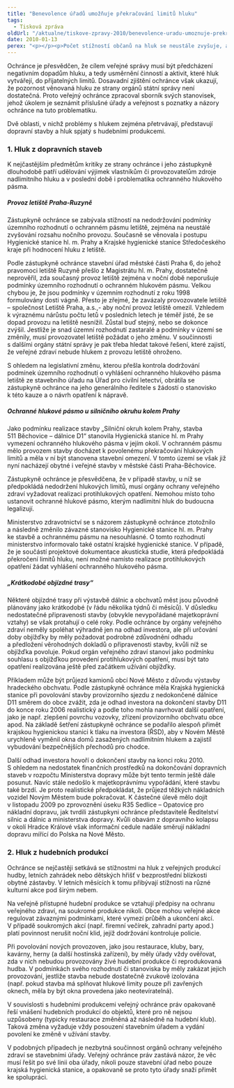```yaml
---
title: "Benevolence úřadů umožňuje překračování limitů hluku"
tags:
  - Tisková zpráva
oldUrl: "/aktualne/tiskove-zpravy-2010/benevolence-uradu-umoznuje-prekracovani-limitu-hluku"
date: 2010-01-13
perex: "<p></p><p>Počet stížností občanů na hluk se neustále zvyšuje, a to i přes opakovaně vydávaná stanoviska ochránce a jeho jednání s orgány ochrany veřejného zdraví i stavebními úřady. Občané si stále častěji stěžují nejen na vlastní hluk, ale také na související vlivy (např. otřesy způsobené přetížením nevyhovujících komunikací kamionovou dopravou a rovněž na zvýšenou koncentraci škodlivin).</p>"
---
```


<!-- imported from the old website -->

<p class="Normln">Ochránce je přesvědčen, že cílem veřejné správy musí být předcházení negativním dopadům hluku, a tedy usměrnění činností a aktivit, které hluk vytvářejí, do přijatelných limitů. Dosavadní zjištění ochránce však ukazují, že pozornost věnovaná hluku ze strany orgánů státní správy není dostatečná. Proto veřejný ochránce zpracoval sborník svých stanovisek, jehož úkolem je seznámit příslušné úřady a veřejnost s poznatky a názory ochránce na tuto problematiku.</p><p class="Normln">Dvě oblasti, v nichž problémy s hlukem zejména přetrvávají, představují dopravní stavby a hluk spjatý s hudebními produkcemi.</p><h3 style="TEXT-DECORATION: none" class="Nadpis2">1. Hluk z dopravních staveb</h3><p class="Normln">K nejčastějším předmětům kritiky ze strany ochránce i jeho zástupkyně dlouhodobě patří udělování výjimek vlastníkům či provozovatelům zdroje nadlimitního hluku a v poslední době i problematika ochranného hlukového pásma.</p><h5 style="TEXT-DECORATION: none" class="Nadpis4">Provoz letiště Praha-Ruzyně</h5><p class="Normln">Zástupkyně ochránce se zabývala stížností na nedodržování podmínky územního rozhodnutí o ochranném pásmu letiště, zejména na neustálé zvyšování rozsahu nočního provozu. Současně se věnovala i postupu Hygienické stanice hl. m. Prahy a Krajské hygienické stanice Středočeského kraje při hodnocení hluku z letiště.</p><p class="Normln">Podle zástupkyně ochránce stavební úřad městské části Praha 6, do jehož pravomoci letiště Ruzyně přešlo z Magistrátu hl. m. Prahy, dostatečně neprověřil, zda současný provoz letiště zejména v noční době neporušuje podmínky územního rozhodnutí o ochranném hlukovém pásmu. Velkou chybou je, že jsou podmínky v územním rozhodnutí z roku 1998 formulovány dosti vágně. Přesto je zřejmé, že zavázaly provozovatele letiště &ndash; společnost Letiště Praha, a.s.,- aby noční provoz letiště omezil. Vzhledem k výraznému nárůstu počtu letů v posledních letech je téměř jisté, že se dopad provozu na letiště nesnížil. Zůstal buď stejný, nebo se dokonce zvýšil. Jestliže je snad územní rozhodnutí zastaralé a podmínky v území se změnily, musí provozovatel letiště požádat o jeho změnu. V součinnosti s dalšími orgány státní správy je pak třeba hledat takové řešení, které zajistí, že veřejné zdraví nebude hlukem z provozu letiště ohroženo.</p><p class="Normln">S ohledem na legislativní změnu, kterou přešla kontrola dodržování podmínek územního rozhodnutí o vyhlášení ochranného hlukového pásma letiště ze stavebního úřadu na Úřad pro civilní letectví, obrátila se zástupkyně ochránce na jeho generálního ředitele s žádostí o stanovisko k této kauze a o návrh opatření k nápravě.</p><h5 style="TEXT-DECORATION: none" class="Nadpis4">Ochranné hlukové pásmo u silničního okruhu kolem Prahy</h5><p class="Normln">Jako podmínku realizace stavby „Silniční okruh kolem Prahy, stavba 511 Běchovice – dálnice D1“ stanovila Hygienická stanice hl. m Prahy vymezení ochranného hlukového pásma v jejím okolí. V ochranném pásmu mělo provozem stavby docházet k povolenému překračování hlukových limitů a měla v ní být stanovena stavební omezení. V tomto území se však již nyní nacházejí obytné i veřejné stavby v městské části Praha-Běchovice.</p><p class="Normln">Zástupkyně ochránce je přesvědčena, že v případě stavby, u níž se předpokládá nedodržení hlukových limitů, musí orgány ochrany veřejného zdraví vyžadovat realizaci protihlukových opatření. Nemohou místo toho ustanovit ochranné hlukové pásmo, kterým nadlimitní hluk do budoucna legalizují.</p><p class="Normln">Ministerstvo zdravotnictví se s názorem zástupkyně ochránce ztotožnilo a následně změnilo závazné stanovisko Hygienické stanice hl. m. Prahy ke stavbě a ochrannému pásmu na nesouhlasné. O tomto rozhodnutí ministerstvo informovalo také ostatní krajské hygienické stanice. V případě, že je součástí projektové dokumentace akustická studie, která předpokládá překročení limitů hluku, není možné namísto realizace protihlukových opatření žádat vyhlášení ochranného hlukového pásma.</p><h5 style="TEXT-DECORATION: none" class="Nadpis4">„Krátkodobé objízdné trasy“</h5><p class="Normln">Některé objízdné trasy při výstavbě dálnic a obchvatů měst jsou původně plánovány jako krátkodobé (v řádu několika týdnů či měsíců). V důsledku nedostatečné připravenosti stavby (obvykle nevypořádané majetkoprávní vztahy) se však protahují o celé roky. Podle ochránce by orgány veřejného zdraví neměly spoléhat výhradně jen na odhad investora, ale při určování doby objížďky by měly požadovat podrobné zdůvodnění odhadu a předložení věrohodných dokladů o připravenosti stavby, kvůli níž se objížďka povoluje. Pokud orgán veřejného zdraví stanoví jako podmínku souhlasu s objížďkou provedení protihlukových opatření, musí být tato opatření realizována ještě před začátkem užívání objížďky.</p><p class="Normln">Příkladem může být průjezd kamionů obcí Nové Město z důvodu výstavby hradeckého obchvatu. Podle zástupkyně ochránce měla Krajská hygienická stanice při povolování stavby provizorního sjezdu z nedokončené dálnice D11 směrem do obce zvážit, zda je odhad investora na dokončení stavby D11 do konce roku 2006 realistický a podle toho mohla navrhovat další opatření, jako je např. zlepšení povrchu vozovky, zřízení provizorního obchvatu obce apod. Na základě šetření zástupkyně ochránce se podařilo alespoň přimět krajskou hygienickou stanici k tlaku na investora (ŘSD), aby v Novém Městě urychleně vyměnil okna domů zasažených nadlimitním hlukem a zajistil vybudování bezpečnějších přechodů pro chodce.</p><p class="Normln">Další odhad investora hovoří o dokončení stavby na konci roku 2010. S ohledem na nedostatek finančních prostředků na dokončování dopravních staveb v rozpočtu Ministerstva dopravy může být tento termín ještě dále posunut. Navíc stále nedošlo k majetkoprávnímu vypořádání, které stavbu také brzdí. Je proto realistické předpokládat, že průjezd těžkých nákladních vozidel Novým Městem bude pokračovat. K částečné úlevě mělo dojít v listopadu 2009 po zprovoznění úseku R35 Sedlice – Opatovice pro nákladní dopravu, jak tvrdili zástupkyni ochránce představitelé Ředitelství silnic a dálnic a ministerstva dopravy. Kvůli obavám z dopravního kolapsu v okolí Hradce Králové však informační cedule nadále směrují nákladní dopravu mířící do Polska na Nové Město.</p><h3 style="TEXT-DECORATION: none" class="Nadpis2">2. Hluk z hudebních produkcí</h3><p class="Normln">Ochránce se nejčastěji setkává se stížnostmi na hluk z veřejných produkcí hudby, letních zahrádek nebo dětských hřišť v bezprostřední blízkosti obytné zástavby. V letních měsících k tomu přibývají stížnosti na různé kulturní akce pod širým nebem.</p><p class="Normln">Na veřejně přístupné hudební produkce se vztahují předpisy na ochranu veřejného zdraví, na soukromé produkce nikoli. Obce mohou veřejné akce regulovat závaznými podmínkami, které vymezí průběh a ukončení akcí. V případě soukromých akcí (např. firemní večírek, zahradní party apod.) platí povinnost nerušit noční klid, jejíž dodržování kontroluje policie.</p><p class="Normln">Při povolování nových provozoven, jako jsou restaurace, kluby, bary, kavárny, herny (a další hostinská zařízení), by měly úřady vždy ověřovat, zda v nich nebudou provozovány živé hudební produkce či reprodukovaná hudba. V podmínkách svého rozhodnutí či stanoviska by měly zakázat jejich provozování, jestliže stavba nebude dostatečně zvukově izolována (např. pokud stavba má splňovat hlukové limity pouze při zavřených oknech, měla by být okna provedena jako neotevíratelná).</p><p class="Normln">V souvislosti s hudebními produkcemi veřejný ochránce práv opakovaně řeší vnášení hudebních produkcí do objektů, které pro ně nejsou uzpůsobeny (typicky restaurace změněná až následně na hudební klub). Taková změna vyžaduje vždy posouzení stavebním úřadem a vydání povolení ke změně v užívání stavby.</p><p class="Normln-web" style="TEXT-DECORATION: none">V podobných případech je nezbytná součinnost orgánů ochrany veřejného zdraví se stavebními úřady. Veřejný ochránce práv zastává názor, že věc musí řešit po své linii oba úřady, nikoli pouze stavební úřad nebo pouze krajská hygienická stanice, a opakovaně se proto tyto úřady snaží přimět ke spolupráci.</p><p class="Normln"> </p>
